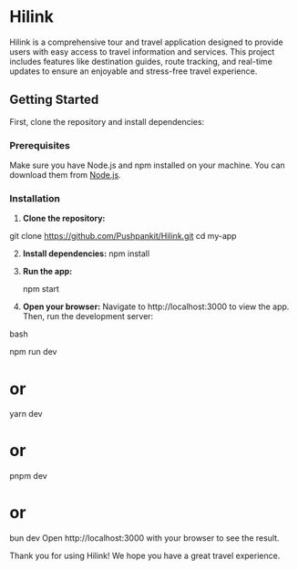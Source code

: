 # Hilink

Hilink is a comprehensive tour and travel application designed to provide users with easy access to travel information and services. This project includes features like destination guides, route tracking, and real-time updates to ensure an enjoyable and stress-free travel experience.

## Getting Started

First, clone the repository and install dependencies:

### Prerequisites

Make sure you have Node.js and npm installed on your machine. You can download them from [Node.js](https://nodejs.org/).

### Installation

1. **Clone the repository:**

git clone https://github.com/Pushpankit/Hilink.git
cd my-app

2. **Install dependencies:**
   npm install

3. **Run the app:**

   npm start

4. **Open your browser:**
   Navigate to http://localhost:3000 to view the app.
   Then, run the development server:

bash

npm run dev

# or

yarn dev

# or

pnpm dev

# or

bun dev
Open http://localhost:3000 with your browser to see the result.

Thank you for using Hilink! We hope you have a great travel experience.


